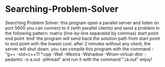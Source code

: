 # Searching-Problem-Solver
Searching Problem Solver: this program open a parallel server and listen on port 5600 you can connect to it (with parallel clients) and send a problem in the following pattern: matrix (line-by-line separated by commas) start point end point ‘end’ the program will send back the solution path from start point to end point with the lowest cost. after 2 minutes without any client, the server will shut down. you can compile this program with the command - "g++ -std=c++11 *.cpp -Wall -Wextra -Wshadow -Wnon-virtual-dtor -pedantic -o a.out -pthread" and run it with the command "./a.out" enjoy!
